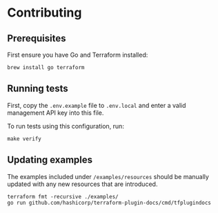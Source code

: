 # Contributing

## Prerequisites

First ensure you have Go and Terraform installed:
```shell
brew install go terraform
```


## Running tests

First, copy the `.env.example` file to `.env.local` and enter a valid management API key into this file.

To run tests using this configuration, run:

```shell
make verify
```

## Updating examples

The examples included under `/examples/resources` should be manually updated
with any new resources that are introduced.

```shell
terraform fmt -recursive ./examples/
go run github.com/hashicorp/terraform-plugin-docs/cmd/tfplugindocs
```